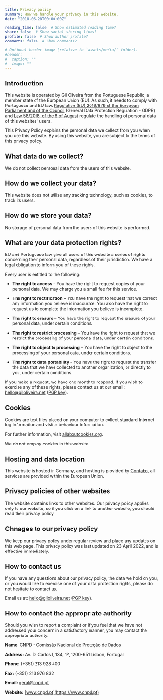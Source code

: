 ```yaml
---
title: Privacy policy
summary: How we handle your privacy in this website.
date: "2018-06-28T00:00:00Z"

reading_time: false  # Show estimated reading time?
share: false  # Show social sharing links?
profile: false  # Show author profile?
comments: false  # Show comments?

# Optional header image (relative to `assets/media/` folder).
#header:
#  caption: ""
#  image: ""
---
```


## Introduction

This website is operated by Gil Oliveira from the Portuguese Republic, a member state of the European Union (EU). As such, it needs to comply with Portuguese and EU law. [Regulation (EU) 2016/679 of the European Parliament and of the Council](https://eur-lex.europa.eu/eli/reg/2016/679/oj) (General Data Protection Regulation - GDPR) and [Law 58/2018, of the 8 of August](https://dre.pt/dre/detalhe/lei/58-2019-123815982) regulate the handling of personal data of this websites' users.

This Privacy Policy explains the personal data we collect from you when you use this website. By using this website, you are subject to the terms of this privacy policy.

## What data do we collect?

We do not collect personal data from the users of this website.

## How do we collect your data?

This website does not utilise any tracking technology, such as cookies, to track its users.

## How do we store your data?

No storage of personal data from the users of this website is performed.

## What are your data protection rights?

EU and Portuguese law give all users of this website a series of rights concerning their personal data, regardless of their jurisdiction. We have a legal obligation to inform you of these rights.

Every user is entitled to the following:

- **The right to access** – You have the right to request copies of your personal data. We may charge you a small fee for this service.

- **The right to rectification** – You have the right to request that we correct any information you believe is inaccurate. You also have the right to request us to complete the information you believe is incomplete.

- **The right to erasure** – You have the right to request the erasure of your personal data, under certain conditions.

- **The right to restrict processing** – You have the right to request that we restrict the processing of your personal data, under certain conditions.

- **The right to object to processing** – You have the right to object to the processing of your personal data, under certain conditions.

- **The right to data portability** – You have the right to request the transfer the data that we have collected to another organization, or directly to you, under certain conditions.

If you make a request, we have one month to respond. If you wish to exercise any of these rights, please contact us at our email: [hello@giloliveira.net](mailto:hello@giloliveira.net) ([PGP key](https://keybase.io/giloliveira/pgp_keys.asc)).

## Cookies

Cookies are text files placed on your computer to collect standard Internet log information and visitor behaviour information.

For further information, visit [allaboutcookies.org](https://allaboutcookies.org).


We do not employ cookies in this website.

## Hosting and data location

This website is hosted in Germany, and hosting is provided by [Contabo](https://contabo.com/), all services are provided within the European Union.

## Privacy policies of other websites

The website contains links to other websites. Our privacy policy applies only to our website, so if you click on a link to another website, you should read their privacy policy.

## Chnages to our privacy policy

We keep our privacy policy under regular review and place any updates on this web page. This privacy policy was last updated on 23 April 2022, and is effective immediately.

## How to contact us

If you have any questions about our privacy policy, the data we hold on you, or you would like to exercise one of your data protection rights, please do not hesitate to contact us.

Email us at: [hello@giloliveira.net](mailto:hello@giloliveira.net) ([PGP key](https://keybase.io/giloliveira/pgp_keys.asc)).

## How to contact the appropriate authority

Should you wish to report a complaint or if you feel that we have not addressed your concern in a satisfactory manner, you may contact the appropriate authority.

**Name:** CNPD - Comissão Nacional de Proteção de Dados

**Address:** Av. D. Carlos I, 134, 1º, 1200-651 Lisbon, Portugal

**Phone:** (+351) 213 928 400

**Fax:** (+351) 213 976 832

**Email:** [geral@cnpd.pt](mailto:geral@cnpd.pt)

**Website:** [www.cnpd.pt](https://www.cnpd.pt)
